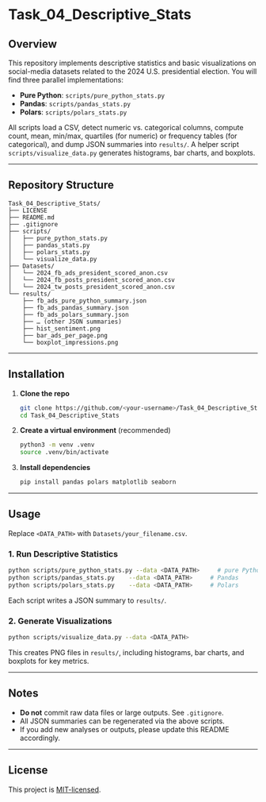 # Task_04_Descriptive_Stats

## Overview

This repository implements descriptive statistics and basic visualizations on social-media datasets related to the 2024 U.S. presidential election. You will find three parallel implementations:

- **Pure Python**: `scripts/pure_python_stats.py`  
- **Pandas**: `scripts/pandas_stats.py`  
- **Polars**: `scripts/polars_stats.py`  

All scripts load a CSV, detect numeric vs. categorical columns, compute count, mean, min/max, quartiles (for numeric) or frequency tables (for categorical), and dump JSON summaries into `results/`. A helper script `scripts/visualize_data.py` generates histograms, bar charts, and boxplots.

---

## Repository Structure

```text
Task_04_Descriptive_Stats/
├── LICENSE
├── README.md
├── .gitignore
├── scripts/
│   ├── pure_python_stats.py
│   ├── pandas_stats.py
│   ├── polars_stats.py
│   └── visualize_data.py
├── Datasets/
│   └── 2024_fb_ads_president_scored_anon.csv
│   └── 2024_fb_posts_president_scored_anon.csv
│   └── 2024_tw_posts_president_scored_anon.csv
└── results/
    ├── fb_ads_pure_python_summary.json
    ├── fb_ads_pandas_summary.json
    ├── fb_ads_polars_summary.json
    ├── … (other JSON summaries)
    ├── hist_sentiment.png
    ├── bar_ads_per_page.png
    └── boxplot_impressions.png
```

---

## Installation

1. **Clone the repo**  
   ```bash
   git clone https://github.com/<your-username>/Task_04_Descriptive_Stats.git
   cd Task_04_Descriptive_Stats
   ```

2. **Create a virtual environment** (recommended)  
   ```bash
   python3 -m venv .venv
   source .venv/bin/activate
   ```

3. **Install dependencies**  
   ```bash
   pip install pandas polars matplotlib seaborn
   ```

---

## Usage

Replace `<DATA_PATH>` with `Datasets/your_filename.csv`.

### 1. Run Descriptive Statistics

```bash
python scripts/pure_python_stats.py --data <DATA_PATH>     # pure Python
python scripts/pandas_stats.py    --data <DATA_PATH>     # Pandas
python scripts/polars_stats.py    --data <DATA_PATH>     # Polars
```

Each script writes a JSON summary to `results/`.

### 2. Generate Visualizations

```bash
python scripts/visualize_data.py --data <DATA_PATH>
```

This creates PNG files in `results/`, including histograms, bar charts, and boxplots for key metrics.

---

## Notes

- **Do not** commit raw data files or large outputs. See `.gitignore`.
- All JSON summaries can be regenerated via the above scripts.
- If you add new analyses or outputs, please update this README accordingly.

---

## License

This project is [MIT-licensed](LICENSE).  

